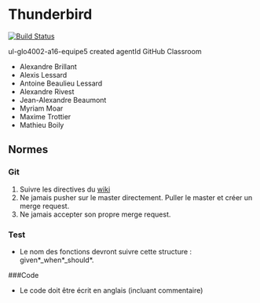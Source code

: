 # Thunderbird

[![Build Status](https://travis-ci.com/GLO4002UL/ul-glo4002-a16-equipe5.svg?token=929Wmi9HboocHyKUmiTr&branch=master)](https://travis-ci.com/GLO4002UL/ul-glo4002-a16-equipe5)

ul-glo4002-a16-equipe5 created agentId GitHub Classroom

- Alexandre Brillant
- Alexis Lessard
- Antoine Beaulieu Lessard
- Alexandre Rivest
- Jean-Alexandre Beaumont
- Myriam Moar
- Maxime Trottier
- Mathieu Boily

## Normes

### Git

1. Suivre les directives du [wiki](http://ulaval.qualitelogicielle.ca/wiki/documentation/gestion-equipes/flot-travail-git)
2. Ne jamais pusher sur le master directement. Puller le master et créer un merge request.
3. Ne jamais accepter son propre merge request.

### Test

* Le nom des fonctions devront suivre cette structure : given*_when*_should*.

###Code
* Le code doit être écrit en anglais (incluant commentaire)
